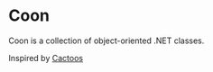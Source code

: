 # Coon

Coon is a collection of object-oriented .NET classes.

Inspired by [Cactoos](https://github.com/yegor256/cactoos)
